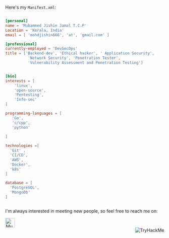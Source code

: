 




              

Here's my `Manifest.xml`:

```toml

[personal]
name = 'Muhammed Jishin Jamal T.C.P'
Location = 'Kerala, India'
email = [ 'mohdjishin666', 'at', 'gmail.com' ]

[professional]
currently-employed = 'DevSecOps'
title = ['Backend-dev', 'Ethical hacker', ' Application Security', 
          'Network Security', 'Penetration Tester',
          'Vulnerability Assessment and Penetration Testing']


[bio]
interests = [
    'linux',
    'open-source',
    'Pentesting',
    'Info-sec'
]

programming-languages = [
   'Go',
   'c/cpp',
   'python'
 
]

technologies =[
  'Git' ,
  'CI/CD',
  'AWS',
  'Docker',
  'k8s'
]

database = [
  'PostgreSQL',
  'MongoDb'
]

```


```

```
I'm always interested in meeting new people, so feel free to reach me on:


<div>
  <div>
  <a  href="https://www.linkedin.com/in/muhammed-jishin-jamal-t-c-p-a398aa215">
    <img  src="https://www.vectorlogo.zone/logos/linkedin/linkedin-icon.svg" alt="Muhammed Jishin Jamal T.C.P's LinkedIn Profile" height="30" width="30">
  </a>
</div>
  
  <div>
  <img style="float: right" src="https://tryhackme-badges.s3.amazonaws.com/mohdjishin.png" alt="TryHackMe">
  </div>
</div>



